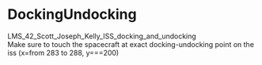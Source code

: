 # DockingUndocking
LMS_42_Scott_Joseph_Kelly_ISS_docking_and_undocking<br />
Make sure to touch the spacecraft at exact docking-undocking point on the iss (x=from 283 to 288, y===200)


